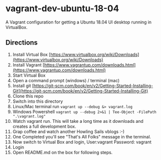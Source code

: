 # vagrant-dev-ubuntu-18-04

A Vagrant configuration for getting a Ubuntu 18.04 UI desktop running in VirtualBox.

## Directions

1. Install Virtual Box [https://www.virtualbox.org/wiki/Downloads](https://www.virtualbox.org/wiki/Downloads)
2. Install Vagrant [https://www.vagrantup.com/downloads.html](https://www.vagrantup.com/downloads.html)
3. Start Virtual Box
4. Open a command prompt (windows) / terminal (mac)
5. Install git [https://git-scm.com/book/en/v2/Getting-Started-Installing-Git](https://git-scm.com/book/en/v2/Getting-Started-Installing-Git)
6. Clone this repo
7. Switch into this directory
8. Linux/Mac terminal run `vagrant up --debug &> vagrant.log` 
9. Windows Powershell  `vagrant up --debug 2>&1 | Tee-Object -FilePath ".\vagrant.log"`
10. Watch vagrant run. This will take a long time as it downloads and creates a full development box.
11. Grap coffee and watch another Howling Sails vblogs :-)
12. One Completed you'll see "That's All Folks" message in the terminal.
13. Now switch to Virtual Box and login, User:vagrant Password: vagrant
14. Login
15. Open README.md on the box for following steps.